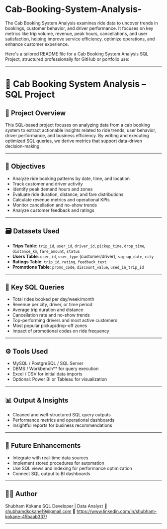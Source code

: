 # Cab-Booking-System-Analysis-
The Cab Booking System Analysis examines ride data to uncover trends in bookings, customer behavior, and driver performance. It focuses on key metrics like trip volume, revenue, peak hours, cancellations, and user satisfaction, helping improve service efficiency, optimize operations, and enhance customer experience.

Here's a tailored README file for a Cab Booking System Analysis SQL Project, structured professionally for GitHub or portfolio use:

---

# 🚖 Cab Booking System Analysis – SQL Project

## 📌 Project Overview

This SQL-based project focuses on analyzing data from a cab booking system to extract actionable insights related to ride trends, user behavior, driver performance, and business efficiency. By writing and executing optimized SQL queries, we derive metrics that support data-driven decision-making.

---

## 🎯 Objectives

* Analyze ride booking patterns by date, time, and location
* Track customer and driver activity
* Identify peak demand hours and zones
* Evaluate ride duration, distance, and fare distributions
* Calculate revenue metrics and operational KPIs
* Monitor cancellation and no-show trends
* Analyze customer feedback and ratings

---

## 🗃️ Datasets Used

* **Trips Table**: `trip_id`, `user_id`, `driver_id`, `pickup_time`, `drop_time`, `distance_km`, `fare_amount`, `status`
* **Users Table**: `user_id`, `user_type` (customer/driver), `signup_date`, `city`
* **Ratings Table**: `trip_id`, `rating`, `feedback_text`
* **Promotions Table**: `promo_code`, `discount_value`, `used_in_trip_id`

---

## 🧮 Key SQL Queries

* Total rides booked per day/week/month
* Revenue per city, driver, or time period
* Average trip duration and distance
* Cancellation rate and no-show trends
* Top-performing drivers and most active customers
* Most popular pickup/drop-off zones
* Impact of promotional codes on ride frequency

---

## ⚙️ Tools Used

* MySQL / PostgreSQL / SQL Server
* DBMS / Workbench** for query execution
* Excel / CSV for initial data imports
* Optional: Power BI or Tableau for visualization

---

## 📊 Output & Insights

* Cleaned and well-structured SQL query outputs
* Performance metrics and operational dashboards
* Insightful reports for business recommendations

---

## 📌 Future Enhancements

* Integrate with real-time data sources
* Implement stored procedures for automation
* Use SQL views and indexing for performance optimization
* Connect SQL output to BI dashboards

---

## 👨‍💻 Author

Shubham Kokane
SQL Developer | Data Analyst
📧 shubhamdkokane19@gmail.com
🔗 https://www.linkedin.com/in/shubham-kokane-45baab337/

---
